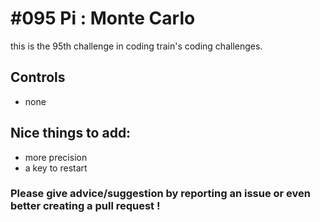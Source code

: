 # #095 Pi : Monte Carlo
this is the 95th challenge in coding train's coding challenges.

## Controls

- none

## Nice things to add: 

- more precision
- a key to restart

### Please give advice/suggestion by reporting an issue or even better creating a pull request !
